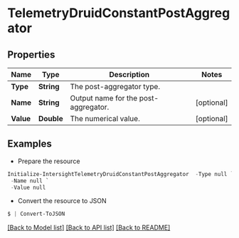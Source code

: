 # TelemetryDruidConstantPostAggregator
## Properties

Name | Type | Description | Notes
------------ | ------------- | ------------- | -------------
**Type** | **String** | The post-aggregator type. | 
**Name** | **String** | Output name for the post-aggregator. | [optional] 
**Value** | **Double** | The numerical value. | [optional] 

## Examples

- Prepare the resource
```powershell
Initialize-IntersightTelemetryDruidConstantPostAggregator  -Type null `
 -Name null `
 -Value null
```

- Convert the resource to JSON
```powershell
$ | Convert-ToJSON
```

[[Back to Model list]](../README.md#documentation-for-models) [[Back to API list]](../README.md#documentation-for-api-endpoints) [[Back to README]](../README.md)

